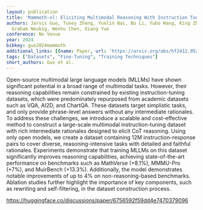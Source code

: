 ```yaml
---
layout: publication
title: 'Mammoth-vl: Eliciting Multimodal Reasoning With Instruction Tuning At Scale'
authors: Jarvis Guo, Tuney Zheng, Yuelin Bai, Bo Li, Yubo Wang, King Zhu, Yizhi Li,
  Graham Neubig, Wenhu Chen, Xiang Yue
conference: No Venue
year: 2024
bibkey: guo2024mammoth
additional_links: [{name: Paper, url: 'https://arxiv.org/abs/hf2412.05237'}]
tags: ["Datasets", "Fine-Tuning", "Training Techniques"]
short_authors: Guo et al.
---
```

Open-source multimodal large language models (MLLMs) have shown significant potential in a broad range of multimodal tasks. However, their reasoning capabilities remain constrained by existing instruction-tuning datasets, which were predominately repurposed from academic datasets such as VQA, AI2D, and ChartQA. These datasets target simplistic tasks, and only provide phrase-level answers without any intermediate rationales. To address these challenges, we introduce a scalable and cost-effective method to construct a large-scale multimodal instruction-tuning dataset with rich intermediate rationales designed to elicit CoT reasoning. Using only open models, we create a dataset containing 12M instruction-response pairs to cover diverse, reasoning-intensive tasks with detailed and faithful rationales. Experiments demonstrate that training MLLMs on this dataset significantly improves reasoning capabilities, achieving state-of-the-art performance on benchmarks such as MathVerse (+8.1%), MMMU-Pro (+7%), and MuirBench (+13.3%). Additionally, the model demonstrates notable improvements of up to 4% on non-reasoning-based benchmarks. Ablation studies further highlight the importance of key components, such as rewriting and self-filtering, in the dataset construction process.

https://huggingface.co/discussions/paper/6756592f59dd4e7470379096